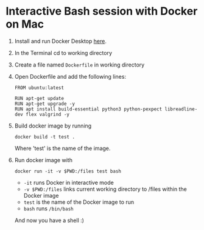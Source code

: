 # Interactive Bash session with Docker on Mac

1. Install and run Docker Desktop [here](https://docs.docker.com/docker-for-mac/install/).

2. In the Terminal cd to working directory

3. Create a file named `Dockerfile` in working directory

4. Open Dockerfile and add the following lines:

   ```
   FROM ubuntu:latest

   RUN apt-get update
   RUN apt-get upgrade -y
   RUN apt install build-essential python3 python-pexpect libreadline-dev flex valgrind -y
   ```
   
5. Build docker image by running

   ```
   docker build -t test .
   ```
   Where 'test' is the name of the image.

6. Run docker image with

   ```
   docker run -it -v $PWD:/files test bash
   ```
   
   * `-it` runs Docker in interactive mode
   * `-v $PWD:/files` links current working directory to /files within the Docker image
   * `test` is the name of the Docker image to run
   * `bash` runs `/bin/bash`
   
   And now you have a shell :)
